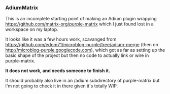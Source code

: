 ### AdiumMatrix

This is an incomplete starting point of making an Adium plugin wrapping
https://github.com/matrix-org/purple-matrix which I just found lost in a
workspace on my laptop.

It looks like it was a few hours work, scavanged from 
https://github.com/edom71/microblog-purple/tree/adium-merge
(then on http://microblog-purple.googlecode.com), which got as far
as setting up the basic shape of the project but then no code to actually
link or wire in purple-matrix.

**It does not work, and needs someone to finish it.**

It should probably also live in an /adium subdirectory of purple-matrix
but I'm not going to check it in there given it's totally WIP.
